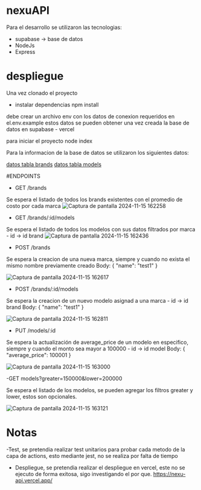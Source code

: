 # nexuAPI

Para el desarrollo se utilizaron las tecnologias:
- supabase -> base de datos
- NodeJs
- Express

# despliegue

Una vez clonado el proyecto

- instalar dependencias
    npm install

debe crear un archivo env con los datos de conexion requeridos en el.env.example
estos datos se pueden obtener una vez creada la base de datos en supabase - vercel

para iniciar el proyecto
  node index

Para la informacion de la base de datos se utilizaron los siguientes datos:

[datos tabla brands](https://github.com/user-attachments/files/17781947/brands.csv)
[datos tabla models](https://github.com/user-attachments/files/17781946/models.csv)

#ENDPOINTS

- GET /brands

Se espera el listado de todos los brands existentes con el promedio de costo por cada marca
![Captura de pantalla 2024-11-15 162258](https://github.com/user-attachments/assets/082b33ae-c42a-4976-b65d-1870b97b4215)

- GET /brands/:id/models

Se espera el listado de todos los modelos con sus datos filtrados por marca
    - id -> id brand
![Captura de pantalla 2024-11-15 162436](https://github.com/user-attachments/assets/663641e4-6bd6-4cc3-bd84-6ca2fd97c562)

- POST /brands

Se espera la creacion de una nueva marca, siempre y cuando no exista el mismo nombre previamente creado
    Body: 
        {
            "name": "test1"
        }

![Captura de pantalla 2024-11-15 162617](https://github.com/user-attachments/assets/7d1df35c-5890-4338-8023-93f642ca52f9)

- POST /brands/:id/models

Se espera la creacion de un nuevo modelo asignad a una marca
    - id -> id brand
    Body:
        {
            "name": "test1"
        }

![Captura de pantalla 2024-11-15 162811](https://github.com/user-attachments/assets/81c498e7-550b-4f8e-bb62-bc0854ce7499)

- PUT /models/:id

Se espera la actualización de average_price de un modelo en especifico, siempre y cuando el monto sea mayor a 100000
    - id -> id model
    Body: 
        {
            "average_price": 100001
        }
        
![Captura de pantalla 2024-11-15 163000](https://github.com/user-attachments/assets/73e74133-ccbe-4292-ab15-517067f5f062)

-GET models?greater=150000&lower=200000

Se espera el listado de los modelos, se pueden agregar los filtros greater y lower, estos son opcionales.


![Captura de pantalla 2024-11-15 163121](https://github.com/user-attachments/assets/e551df77-55df-4c49-8251-6cf457c877c2)


# Notas

-Test, se pretendia realizar test unitarios para probar cada metodo de la capa de actions, esto mediante jest, no se realiza por falta de tiempo
- Despliegue, se pretendia realizar el despliegue en vercel, este no se ejecuto de forma exitosa, sigo investigando el por que. https://nexu-api.vercel.app/
